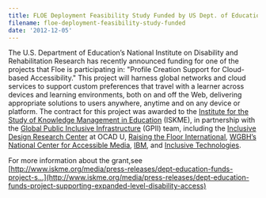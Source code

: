 ```yaml
---
title: FLOE Deployment Feasibility Study Funded by US Dept. of Education
filename: floe-deployment-feasibility-study-funded
date: '2012-12-05'
---
```

The U.S. Department of Education’s National Institute on Disability and Rehabilitation
Research has recently announced funding for one of the projects that Floe is
participating in: "Profile Creation Support for Cloud-based Accessibility."
This project will harness global networks and cloud services to support
custom preferences that travel with a learner across devices and learning
environments, both on and off the Web, delivering appropriate solutions to
users anywhere, anytime and on any device or platform. The contract for
this project was awarded to the [Institute for the Study of Knowledge Management in Education](http://www.iskme.org/)
(ISKME), in partnership with the [Global Public Inclusive Infrastructure](http://gpii.net/)
(GPII) team, including the [Inclusive Design Research Center](http://idrc.ocadu.ca) at OCAD U,
[Raising the Floor International](http://raisingthefloor.org/),
[WGBH’s National Center for Accessible Media](http://ncam.wgbh.org/),
[IBM](http://www.ibm.com/us/en/),
and [Inclusive Technologies](http://inclusive.com/).

For more information about the grant,see
[http://www.iskme.org/media/press-releases/dept-education-funds-project-s...](http://www.iskme.org/media/press-releases/dept-education-funds-project-supporting-expanded-level-disability-access)
